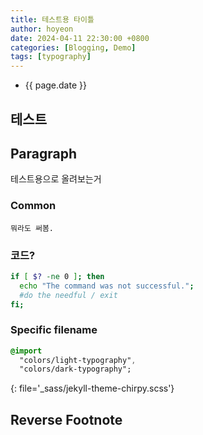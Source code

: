 ```yaml
---
title: 테스트용 타이틀
author: hoyeon
date: 2024-04-11 22:30:00 +0800
categories: [Blogging, Demo]
tags: [typography]
---
```

<ul>
 <Li>{{ page.date }}</Li>
</ul>

## 테스트

<!-- markdownlint-capture -->
<!-- markdownlint-disable -->



<!-- markdownlint-restore -->

## Paragraph

테스트용으로 올려보는거


### Common

```text
뭐라도 써봄.
```

### 코드?

```bash
if [ $? -ne 0 ]; then
  echo "The command was not successful.";
  #do the needful / exit
fi;
```

### Specific filename

```sass
@import
  "colors/light-typography",
  "colors/dark-typography";
```
{: file='_sass/jekyll-theme-chirpy.scss'}



## Reverse Footnote

[^footnote]: The footnote source
[^fn-nth-2]: The 2nd footnote source

